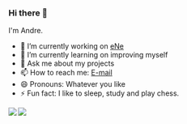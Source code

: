 ### Hi there 👋

I'm Andre.

- 🔭 I’m currently working on [eNe](http://www.enesolucoes.com.br/)
- 🌱 I’m currently learning on improving myself
- 💬 Ask me about my projects
- 📫 How to reach me: [E-mail](mailto:andremartinsdsilva@gmail.com)
- 😄 Pronouns: Whatever you like
- ⚡ Fun fact: I like to sleep, study and play chess.

<a href="https://github.com/anuraghazra/github-readme-stats">
  <img align="left" src="https://github-readme-stats.vercel.app/api?username=andremartds&count_private=true&show_icons=true" />
</a>
<a href="https://github.com/anuraghazra/github-readme-stats">
  <img align="left" src="https://github-readme-stats.vercel.app/api/top-langs/?username=andremartds" />
</a>

<!--
**andremartds/andremartds** is a ✨ _special_ ✨ repository because its `README.md` (this file) appears on your GitHub profile.

Here are some ideas to get you started:

- 🔭 I’m currently working on ...
- 🌱 I’m currently learning ...
- 👯 I’m looking to collaborate on ...
- 🤔 I’m looking for help with ...
- 💬 Ask me about ...
- 📫 How to reach me: ...
- 😄 Pronouns: ...
- ⚡ Fun fact: ...
-->
